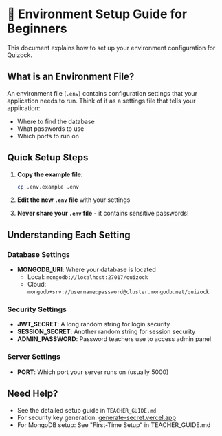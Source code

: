 # 🔧 Environment Setup Guide for Beginners

This document explains how to set up your environment configuration for Quizock.

## What is an Environment File?

An environment file (`.env`) contains configuration settings that your application needs to run. Think of it as a settings file that tells your application:
- Where to find the database
- What passwords to use
- Which ports to run on

## Quick Setup Steps

1. **Copy the example file**:
   ```bash
   cp .env.example .env
   ```

2. **Edit the new `.env` file** with your settings
3. **Never share your `.env` file** - it contains sensitive passwords!

## Understanding Each Setting

### Database Settings
- **MONGODB_URI**: Where your database is located
  - Local: `mongodb://localhost:27017/quizock`
  - Cloud: `mongodb+srv://username:password@cluster.mongodb.net/quizock`

### Security Settings
- **JWT_SECRET**: A long random string for login security
- **SESSION_SECRET**: Another random string for session security
- **ADMIN_PASSWORD**: Password teachers use to access admin panel

### Server Settings
- **PORT**: Which port your server runs on (usually 5000)

## Need Help?

- See the detailed setup guide in `TEACHER_GUIDE.md`
- For security key generation: [generate-secret.vercel.app](https://generate-secret.vercel.app/64)
- For MongoDB setup: See "First-Time Setup" in TEACHER_GUIDE.md
